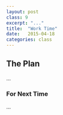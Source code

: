 ```yaml
---
layout: post
class: 9
excerpt: "..."
title:  "Work Time"
date:   2015-04-18
categories: class
---
```


## The Plan

...

### For Next Time

...